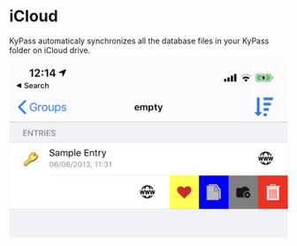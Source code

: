 # iCloud

KyPass automaticaly synchronizes all the database files in your KyPass folder on iCloud drive.

![Cloud provider page](../../.gitbook/assets/image%20%286%29.png)

